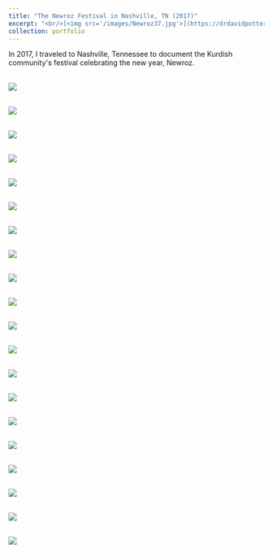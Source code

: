 ```yaml
---
title: "The Newroz Festival in Nashville, TN (2017)"
excerpt: "<br/>[<img src='/images/Newroz37.jpg'>](https://drdavidpotter.github.io/portfolio/7_NewrozInNashville2017/)"
collection: portfolio
---
```


In 2017, I traveled to Nashville, Tennessee to document the Kurdish community's festival celebrating the new year, Newroz. 

<br/><img src='/images/Newroz.jpg'>

<br/><img src='/images/Newroz2.jpg'>

<br/><img src='/images/Newroz3.jpg'>

<br/><img src='/images/Newroz5.jpg'>

<br/><img src='/images/Newroz6.jpg'>

<br/><img src='/images/Newroz7.jpg'>

<br/><img src='/images/Newroz11.jpg'>

<br/><img src='/images/Newroz12.jpg'>

<br/><img src='/images/Newroz13.jpg'>

<br/><img src='/images/Newroz14.jpg'>

<br/><img src='/images/Newroz17.jpg'>

<br/><img src='/images/Newroz18.jpg'>

<br/><img src='/images/Newroz21.jpg'>

<br/><img src='/images/Newroz22.jpg'>

<br/><img src='/images/Newroz27.jpg'>

<br/><img src='/images/Newroz28.jpg'>

<br/><img src='/images/Newroz30.jpg'>

<br/><img src='/images/Newroz31.jpg'>

<br/><img src='/images/Newroz34.jpg'>

<br/><img src='/images/Newroz37.jpg'>






















